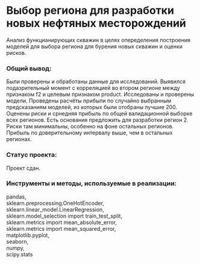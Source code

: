 # Выбор региона для разработки новых нефтяных месторождений

Анализ функцианирующих скважин в целях опеределения построения моделей для выбора региона для бурения новых скважин и оценки рисков.

### Общий вывод:

Были проверены и обработаны данные для исследований. Выявился подазрительный момент с корреляцией во втором регионе между признаком f2 и целевым признаком product. Исследованы и проверены модели. Проведены расчёты прибыли по случайно выбранным предсказаниям моделей, из которых были отобраны лучшие 200. Оценены риски и срнедняя прибыль по общей валидационной выборке всех регионов. Есть основания предложить для разработки регион 2. Риски там минимальны, особенно на фоне остальных регионов. Прибыль по доверительному интервалу выше, чем в остальных регионах.  

### Статус проекта:

Проект сдан.  

### Инструменты и методы, используемые в реализации:

pandas,  
sklearn.preprocessing.OneHotEncoder,  
sklearn.linear_model.LinearRegression,  
sklearn.model_selection import train_test_split,  
sklearn.metrics import mean_absolute_error,  
sklearn.metrics import mean_squared_error,  
matplotlib.pyplot,  
seaborn,  
numpy,  
scipy.stats  
